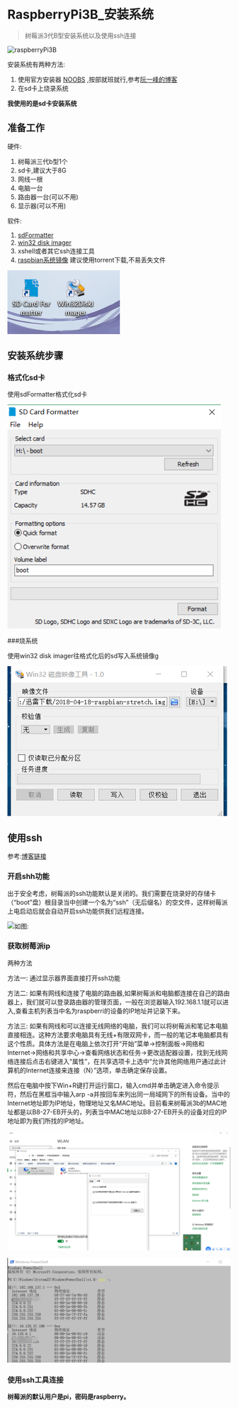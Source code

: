 # RaspberryPi3B_安装系统

>树莓派3代B型安装系统以及使用ssh连接

![raspberryPi3B](http://www.ruanyifeng.com/blogimg/asset/2017/bg2017061502.jpg)

安装系统有两种方法:

1. 使用官方安装器 [NOOBS](https://www.raspberrypi.org/documentation/installation/noobs.md) ,按部就班就行,参考[阮一峰的博客](https://blog.csdn.net/panbiao1999/article/details/77035097)
2. 在sd卡上烧录系统

**我使用的是sd卡安装系统**

## 准备工作

硬件:

1. 树莓派三代b型1个
2. sd卡,建议大于8G
3. 网线一根
4. 电脑一台
5. 路由器一台(可以不用)
6. 显示器(可以不用)

软件: 

1. [sdFormatter](https://www.sdcard.org/downloads/formatter_4/eula_windows/index.html)
2. [win32 disk imager](https://sourceforge.net/projects/win32diskimager/)
3. xshell或者其它ssh连接工具
4. [raspbian系统镜像](https://www.raspberrypi.org/downloads/) 建议使用torrent下载,不易丢失文件

![软件图片](https://github.com/lyreal666/linuxSummarySeries/blob/master/screenshot/rasp/softwares.png?raw=true)

## 安装系统步骤

### 格式化sd卡

使用sdFormatter格式化sd卡

![操作图片](https://github.com/lyreal666/linuxSummarySeries/blob/master/screenshot/rasp/format.png?raw=true)

###烧系统

使用win32 disk imager往格式化后的sd写入系统镜像g

![操作图片](https://github.com/lyreal666/linuxSummarySeries/blob/master/screenshot/rasp/Snipaste_2018-05-24_21-36-57.png?raw=true)

## 使用ssh

参考:[博客链接](https://blog.csdn.net/w1063042587/article/details/79327336  )

### 开启shh功能

出于安全考虑，树莓派的ssh功能默认是关闭的。我们需要在烧录好的存储卡（“boot”盘）根目录当中创建一个名为“ssh”（无后缀名）的空文件，这样树莓派上电启动后就会自动开启ssh功能供我们远程连接。 

![如图:](https://img-blog.csdn.net/20180215010106583)

### 获取树莓派ip

两种方法

方法一: 通过显示器界面直接打开ssh功能

方法二: 如果有网线和连接了电脑的路由器,如果树莓派和电脑都连接在自己的路由器上，我们就可以登录路由器的管理页面，一般在浏览器输入192.168.1.1就可以进入,查看主机列表当中名为raspberri的设备的IP地址并记录下来。

方法三: 如果有网线和可以连接无线网络的电脑，我们可以将树莓派和笔记本电脑直接相连。这种方法要求电脑具有无线+有限双网卡，而一般的笔记本电脑都具有这个性质。具体方法是在电脑上依次打开“开始”菜单→控制面板→网络和Internet→网络和共享中心→查看网络状态和任务→更改适配器设置，找到无线网络连接后点击右键进入“属性”，在共享选项卡上选中“允许其他网络用户通过此计算机的Internet连接来连接（N）”选项，单击确定保存设置。

然后在电脑中按下Win+R键打开运行窗口，输入cmd并单击确定进入命令提示符，然后在黑框当中输入arp -a并按回车来列出同一局域网下的所有设备。当中的Internet地址即为IP地址，物理地址又名MAC地址。目前看来树莓派3b的MAC地址都是以B8-27-EB开头的，列表当中MAC地址以B8-27-EB开头的设备对应的IP地址即为我们所找的IP地址。

![](https://github.com/lyreal666/linuxSummarySeries/blob/master/screenshot/rasp/share.png?raw=true)

![](https://github.com/lyreal666/linuxSummarySeries/blob/master/screenshot/rasp/ip.png?raw=true)

### 使用ssh工具连接

**树莓派的默认用户是pi，密码是raspberry。**


